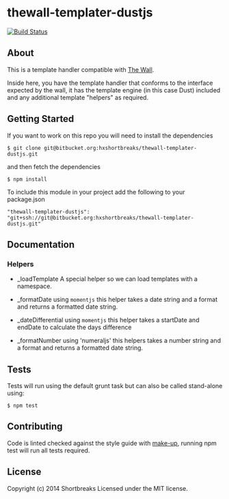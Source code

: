 # thewall-templater-dustjs

[![Build Status](https://api.shippable.com/projects/5534c1c0edd7f2c052c8e133/badge?branchName=master)](https://app.shippable.com/projects/5534c1c0edd7f2c052c8e133/builds/latest)

## About

This is a template handler compatible with [The Wall](https://bitbucket.org/hxshortbreaks/the-wall).

Inside here, you have the template handler that conforms to the interface expected by the wall, it has the template engine (in this case Dust) included and any additional template "helpers" as required.

## Getting Started

If you want to work on this repo you will need to install the dependencies

```
$ git clone git@bitbucket.org:hxshortbreaks/thewall-templater-dustjs.git
```

and then fetch the dependencies

```
$ npm install
```

To include this module in your project add the following to your package.json

```
"thewall-templater-dustjs": "git+ssh://git@bitbucket.org:hxshortbreaks/thewall-templater-dustjs.git"
```


## Documentation

### Helpers

- _loadTemplate
  A special helper so we can load templates with a namespace.

- _formatDate
  using `momentjs` this helper takes a date string and a format and returns a formatted date string.

- _dateDifferential
  using `momentjs` this helper takes a startDate and endDate to calculate the days difference

- _formatNumber
  using 'numeraljs' this helpers takes a number string and a format and returns a formatted date string.


## Tests

Tests will run using the default grunt task but can also be called stand-alone using:
```
$ npm test
```

## Contributing

Code is linted checked against the style guide with [make-up](https://github.com/holidayextras/make-up), running npm test will run all tests required.


## License
Copyright (c) 2014 Shortbreaks
Licensed under the MIT license.
